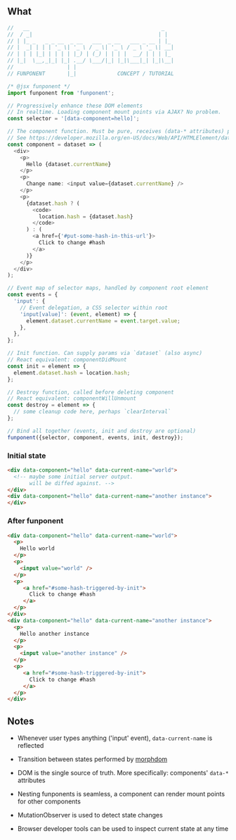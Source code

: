 ## What

```js
//   __                                          _
//  / _|                                        | |
// | |_ _   _ _ __  _ __   ___  _ __   ___ _ __ | |_
// |  _| | | | '_ \| '_ \ / _ \| '_ \ / _ \ '_ \| __|
// | | | |_| | | | | |_) | (_) | | | |  __/ | | | |_
// |_|  \__,_|_| |_| .__/ \___/|_| |_|\___|_| |_|\__|
//                 | |
// FUNPONENT       |_|             CONCEPT / TUTORIAL

/* @jsx funponent */
import funponent from 'funponent';

// Progressively enhance these DOM elements
// In realtime. Loading component mount points via AJAX? No problem.
const selector = '[data-component=hello]';

// The component function. Must be pure, receives (data-* attributes) params
// See https://developer.mozilla.org/en-US/docs/Web/API/HTMLElement/dataset
const component = dataset => (
  <div>
    <p>
      Hello {dataset.currentName}
    </p>
    <p>
      Change name: <input value={dataset.currentName} />
    </p>
    <p>
      {dataset.hash ? (
        <code>
          location.hash = {dataset.hash}
        </code>
      ) : (
        <a href={'#put-some-hash-in-this-url'}>
          Click to change #hash
        </a>
      )}
    </p>
  </div>
);

// Event map of selector maps, handled by component root element
const events = {
  'input': {
    // Event delegation, a CSS selector within root
    'input[value]': (event, element) => {
      element.dataset.currentName = event.target.value;
    },
  },
};

// Init function. Can supply params via `dataset` (also async)
// React equivalent: componentDidMount
const init = element => {
  element.dataset.hash = location.hash;
};

// Destroy function, called before deleting component
// React equivalent: componentWillUnmount
const destroy = element => {
  // some cleanup code here, perhaps `clearInterval`
};

// Bind all together (events, init and destroy are optional)
funponent({selector, component, events, init, destroy});
```

### Initial state

```html
<div data-component="hello" data-current-name="world">
  <!-- maybe some initial server output.
       will be diffed against. -->
</div>
<div data-component="hello" data-current-name="another instance">
</div>
```

### After funponent

```html
<div data-component="hello" data-current-name="world">
  <p>
    Hello world
  </p>
  <p>
    <input value="world" />
  </p>
  <p>
     <a href="#some-hash-triggered-by-init">
       Click to change #hash
     </a>
  </p>
</div>
<div data-component="hello" data-current-name="another instance">
  <p>
    Hello another instance
  </p>
  <p>
    <input value="another instance" />
  </p>
  <p>
     <a href="#some-hash-triggered-by-init">
       Click to change #hash
     </a>
  </p>
</div>
```

## Notes

* Whenever user types anything ('input' event), `data-current-name` is reflected

* Transition between states performed by [morphdom](https://github.com/patrick-steele-idem/morphdom)

* DOM is the single source of truth. More specifically: components' `data-*` attributes

* Nesting funponents is seamless, a component can render mount points for other components

* MutationObserver is used to detect state changes

* Browser developer tools can be used to inspect current state at any time
